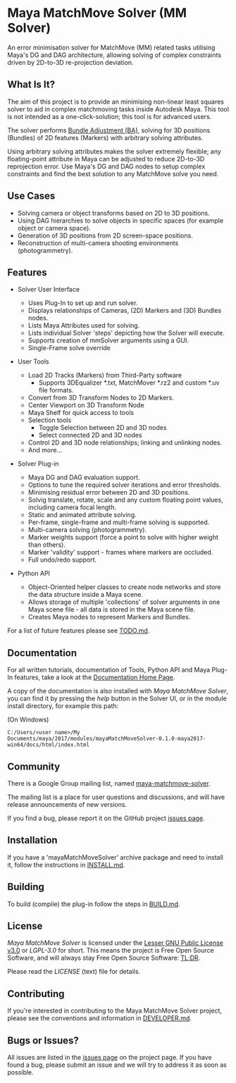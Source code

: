 # Maya MatchMove Solver (MM Solver)

An error minimisation solver for MatchMove (MM) related tasks
utilising Maya's DG and DAG architecture, allowing solving of
complex constraints driven by 2D-to-3D re-projection deviation.

## What Is It?

The aim of this project is to provide an minimising non-linear
least squares solver to aid in complex matchmoving tasks
inside Autodesk Maya. This tool is not intended as a
one-click-solution; this tool is for advanced users.

The solver performs [Bundle Adjustment
(BA)](https://en.wikipedia.org/wiki/Bundle_adjustment), solving for 3D
positions (Bundles) of 2D features (Markers) with arbitrary solving
attributes.

Using arbitrary solving attributes makes the solver extremely
flexible; any floating-point attribute in Maya can be adjusted to
reduce 2D-to-3D reprojection error. Use Maya's DG and DAG nodes to
setup complex constraints and find the best solution to any
MatchMove solve you need.

## Use Cases

- Solving camera or object transforms based on 2D to 3D
  positions.
- Using DAG hierarchies to solve objects in specific spaces (for
  example object or camera space).
- Generation of 3D positions from 2D screen-space positions.
- Reconstruction of multi-camera shooting environments
  (photogrammetry).

## Features

- Solver User Interface
  - Uses Plug-In to set up and run solver.
  - Displays relationships of Cameras, (2D) Markers and (3D) Bundles
    nodes.
  - Lists Maya Attributes used for solving.
  - Lists individual Solver 'steps' depicting how the Solver will
    execute.
  - Supports creation of mmSolver arguments using a GUI.
  - Single-Frame solve override

- User Tools
  - Load 2D Tracks (Markers) from Third-Party software
    - Supports 3DEqualizer *.txt, MatchMover *.rz2 and custom *.uv
      file formats.
  - Convert from 3D Transform Nodes to 2D Markers.
  - Center Viewport on 3D Transform Node
  - Maya Shelf for quick access to tools
  - Selection tools
    - Toggle Selection between 2D and 3D nodes
    - Select connected 2D and 3D nodes
  - Control 2D and 3D node relationships; linking and unlinking nodes.
  - And more...

- Solver Plug-in
  - Maya DG and DAG evaluation support.
  - Options to tune the required solver iterations and error
    thresholds.
  - Minimising residual error between 2D and 3D positions.
  - Solvig translate, rotate, scale and any custom floating point
    values, including camera focal length.
  - Static and animated attribute solving.
  - Per-frame, single-frame and multi-frame solving is supported.
  - Multi-camera solving (photogrammetry).
  - Marker weights support (force a point to solve with higher weight
    than others).
  - Marker 'validity' support - frames where markers are occluded.
  - Full undo/redo support.

- Python API
  - Object-Oriented helper classes to create node networks and store
    the data structure inside a Maya scene.
  - Allows storage of multiple 'collections' of solver arguments in
    one Maya scene file - all data is stored in the Maya scene file.
  - Creates Maya nodes to represent Markers and Bundles.

For a list of future features please see
[TODO.md](https://github.com/david-cattermole/mayaMatchMoveSolver/blob/master/TODO.md).

## Documentation

For all written tutorials, documentation of Tools, Python API
and Maya Plug-In features, take a look at the
[Documentation Home Page](https://david-cattermole.github.io/mayaMatchMoveSolver/).

A copy of the documentation is also installed with *Maya MatchMove
Solver*, you can find it by pressing the *help* button in the Solver
UI, or in the module install directory, for example this path:

(On Windows)
```
C:/Users/<user name>/My Documents/maya/2017/modules/mayaMatchMoveSolver-0.1.0-maya2017-win64/docs/html/index.html
```

## Community

There is a Google Group mailing list, named
 [maya-matchmove-solver](https://groups.google.com/forum/#!forum/maya-matchmove-solver).

The mailing list is a place for user questions and discussions, and
will have release announcements of new versions.

If you find a bug, please report it on the GitHub project
[issues page](https://github.com/david-cattermole/mayaMatchMoveSolver/issues).

## Installation

If you have a 'mayaMatchMoveSolver' archive package and need to
install it, follow the instructions in
[INSTALL.md](https://github.com/david-cattermole/mayaMatchMoveSolver/blob/master/INSTALL.md).

## Building

To build (compile) the plug-in follow the steps in
[BUILD.md](https://github.com/david-cattermole/mayaMatchMoveSolver/blob/master/BUILD.md).

## License

*Maya MatchMove Solver* is licensed under the
[Lesser GNU Public License v3.0](https://github.com/david-cattermole/mayaMatchMoveSolver/blob/master/LICENSE)
or *LGPL-3.0* for short.
This means the project is Free Open Source Software, and will always
stay Free Open Source Software:
[TL;DR](https://www.tldrlegal.com/l/lgpl-3.0).

Please read the *LICENSE* (text) file for details.

## Contributing

If you're interested in contributing to the Maya MatchMove Solver
project, please see the conventions and information in
[DEVELOPER.md](https://github.com/david-cattermole/mayaMatchMoveSolver/blob/master/DEVELOPER.md).

## Bugs or Issues?

All issues are listed in the
[issues page](https://github.com/david-cattermole/mayaMatchMoveSolver/issues)
on the project page. If you have found a bug, please submit an issue and we will
try to address it as soon as possible.
